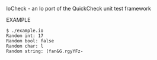 IoCheck - an Io port of the QuickCheck unit test framework

EXAMPLE

	$ ./example.io 
	Random int: 17
	Random bool: false
	Random char: l
	Random string: (fan&G.rgyYFz-